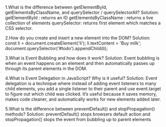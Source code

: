 1.What is the difference between getElementById, getElementsByClassName, and querySelector / querySelectorAll?
Solution:
getElementById : returns an  ID
getElementsByClassName : returns a live collection of elements 
querySelector: returns first element which  matches a CSS selector.

2.How do you create and insert a new element into the DOM?
Solution:
const li = document.createElement('li');
li.textContent = 'Buy milk';
document.querySelector('#todo').appendChild(li);

3.What is Event Bubbling and how does it work?
Solution:
Event bubbling is when an event happens on an element and then automatically passes up through its parent elements in the DOM.

4.What is Event Delegation in JavaScript? Why is it useful?
Solution:
Event delegation is a technique where instead of adding event listeners to many child elements, you add a single listener to their parent and use event.target to figure out which child was clicked. It’s useful because it saves memory, makes code cleaner, and automatically works for new elements added later.

5.What is the difference between preventDefault() and stopPropagation() methods?
Solution:
preventDefault() stops browsers default action and  stopPropagation() stops the event from  bubbling up  to  parent elements
